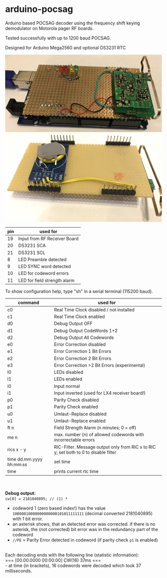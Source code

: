 # arduino-pocsag
Arduino based POCSAG decoder using the frequency shift keying demodulator on Motorola pager RF boards.

Tested successfully with up to 1200 baud POCSAG.

Designed for Arduino Mega2560 and optional DS3231 RTC

![top](Images/top.jpg)
![supplemental_board](Images/supplemental_board.jpg)



| pin | used for |
|----------|-------------|
| 19 | Input from RF Receiver Board |
| 20 | DS3231 SCA |
| 21 | DS3231 SCL |
| 8 | LED Preamble detected |
| 9 | LED SYNC word detected |
| 10 | LED for codeword errors|
| 11 | LED for field strength alarm |




To show configuration help, type "sh" in a serial terminal (115200 baud).

| command | used for |
|----------|-------------|
| c0 | Real Time Clock disabled / not installed |
| c1 | Real Time Clock enabled |
| d0 | Debug Output OFF |
| d1 | Debug Output CodeWords 1+2|
| d2 | Debug Output All Codewords|
| e0 | Error Correction disabled |
| e1 | Error Correction 1 Bit Errors |
| e2 | Error Correction 2 Bit Errors |
| e3 | Error Correction >2 Bit Errors (experimental) |
| l0 | LEDs disabled |
| l1 | LEDs enabled |
| i0 | Input normal |
| i1 | Input inverted (used for LX4 receiver board!)|
| p0 | Parity Check disabled |
| p1 | Parity Check enabled |
| u0 | Umlaut-Replace disabled |
| u1 | Umlaut-Replace enabled |
| ft n | Field Strength Alarm (n minutes; 0 = off) |
| me n | max. number (n) of allowed codewords with incorrectable errors |
| rics x - y | RIC-Filter. Message output only from RIC x to RIC y; set both to 0 to disable filter |
| time dd.mm.yyyy hh:mm:ss | set time |
| time | prints current rtc time |


<br><br>**Debug output:**<br>
`cw[0] = 2181040895; // (1) * `<br>
- codeword 1 (zero based index!) has the value `10000010000000000000101011111111` (decimal converted 2181040895) with 1 bit error.
- an asterisk shows, that an detected error was corrected. if there is no asterisk, the (not corrected) bit error was in the redundancy part of the codeword
- `//PE` = Parity Error detected in codeword (if parity check `p1` is enabled)

<br>
Each decoding ends with the following line (statistic information):<br>
=== [00.00.0000 00:00:00] CW(16) 37ms ===<br>
- at time (in brackets), 16 codewords were decoded which took 37 milliseconds.
